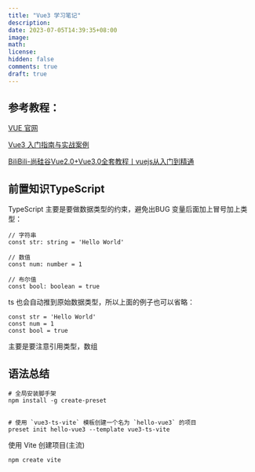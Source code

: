 ```yaml
---
title: "Vue3 学习笔记"
description: 
date: 2023-07-05T14:39:35+08:00
image: 
math: 
license: 
hidden: false
comments: true
draft: true
---
```


##  参考教程：


[VUE 官网](https://cn.vuejs.org/)  

[Vue3 入门指南与实战案例](https://vue3.chengpeiquan.com/)  

[BiliBili-尚硅谷Vue2.0+Vue3.0全套教程丨vuejs从入门到精通](https://www.bilibili.com/video/BV1Zy4y1K7SH/?vd_source=d81b0f1d86958760b70b7054b0ecfb07)  


## 前置知识TypeScript

TypeScript 主要是要做数据类型的约束，避免出BUG
变量后面加上冒号加上类型：
```
// 字符串
const str: string = 'Hello World'

// 数值
const num: number = 1

// 布尔值
const bool: boolean = true
```
ts 也会自动推到原始数据类型，所以上面的例子也可以省略：
```
const str = 'Hello World'
const num = 1
const bool = true
```

主要是要注意引用类型，数组


## 语法总结

```
# 全局安装脚手架
npm install -g create-preset
```

```

# 使用 `vue3-ts-vite` 模板创建一个名为 `hello-vue3` 的项目
preset init hello-vue3 --template vue3-ts-vite
```

使用 Vite 创建项目(主流)

```
npm create vite
```

